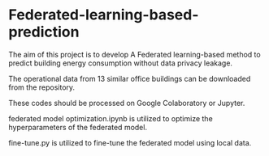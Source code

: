 # Federated-learning-based-prediction

The aim of this project is to develop A Federated learning-based method to predict building energy consumption without data privacy leakage.

The operational data from 13 similar office buildings can be downloaded from the repository.

These codes should be processed on Google Colaboratory or Jupyter.

federated model optimization.ipynb is utilized to optimize the hyperparameters of the federated model.

fine-tune.py is utilized to fine-tune the federated model using local data.
